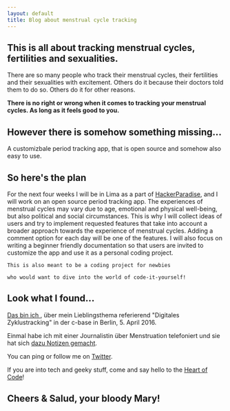 ```yaml
---
layout: default
title: Blog about menstrual cycle tracking  
---
```


## [](#header-2)This is all about tracking menstrual cycles, fertilities and sexualities.

There are so many people who track their menstrual cycles, their fertilities and their sexualities with excitement. Others do it because their doctors told them to do so. Others do it for other reasons.

**There is no right or wrong when it comes to tracking your menstrual cycles. As long as it feels good to you.**

## [](#header-2)However there is somehow something missing...

A customizbale period tracking app, that is open source and somehow also easy to use.

## [](#header-2)So here's the plan

For the next four weeks I will be in Lima as a part of [HackerParadise](http://www.hackerparadise.org/), and I will work on an open source period tracking app. The experiences of menstrual cycles may vary due to age, emotional and physical well-being, but also political and social circumstances. This is why I will collect ideas of users and try to implement requested features that take into account a broader approach towards the experience of menstrual cycles. Adding a comment option for each day will be one of the features. I will also focus on writing a beginner friendly documentation so that users are invited to customize the app and use it as a personal coding project.

```
This is also meant to be a coding project for newbies

who would want to dive into the world of code-it-yourself!
```
## [](#header-2)Look what I found...

[Das bin ich ](https://www.youtube.com/watch?v=RpFyGcyggIQ), über mein Lieblingsthema referierend "Digitales Zyklustracking" in der c-base in Berlin, 5. April 2016.

Einmal habe ich mit einer Journalistin über Menstruation telefoniert und sie hat sich [dazu Notizen gemacht](http://www.spiegel.de/netzwelt/apps/menstruations-apps-clue-cycles-co-in-der-regel-nuetzlich-a-1093652.html).

You can ping or follow me on [Twitter](https://twitter.com/lila_luca).

If you are into tech and geeky stuff, come and say hello to the [Heart of Code](http://heartofcode.org)!

## [](#header-2)Cheers & Salud, your bloody Mary!
